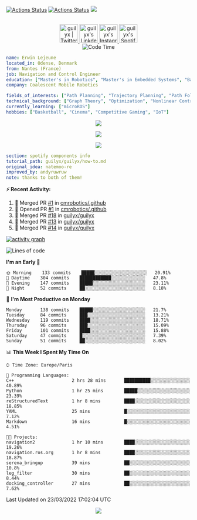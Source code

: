 [![Actions Status](https://github.com/guilyx/guilyx/workflows/wakatime-stats/badge.svg)](https://github.com/guilyx/guilyx/actions)
[![Actions Status](https://github.com/guilyx/guilyx/workflows/update-gh-activity/badge.svg)](https://github.com/guilyx/guilyx/actions)
![](https://visitor-badge.glitch.me/badge?page_id=guilyx.guilyx)

<p align="center">
<br/>
<a href="https://twitter.com/spida_rwin">
  <img alt="guilyx | Twitter" width="50px" src="https://user-images.githubusercontent.com/43545812/144034996-602b144a-16e1-41cc-99e7-c6040b20dcaf.png"/>
</a>
<a href="https://www.linkedin.com/in/erwinlejeune-lkn">
  <img alt="guilyx's LinkdeIN" width="50px" src="https://user-images.githubusercontent.com/43545812/144035037-0f415fc7-9f96-4517-a370-ccc6e78a714b.png" />
</a>
<a href="https://www.instagram.com/spid_erwin">
  <img alt="guilyx's Instagram" width="50px" src="https://user-images.githubusercontent.com/43545812/144035088-0dfb165f-8fe0-4d13-896c-876c29d2b128.png" />
</a>
<a href="https://open.spotify.com/user/11147618695?si=zZFn6uAGRLyoU02lsG50GA">
  <img alt="guilyx's Spotify" width="50px" src="https://user-images.githubusercontent.com/43545812/144035120-1ad5169b-91c7-4078-bef9-6a82c733f373.png" />
</a>
<br>
<img alt="Code Time" src="https://img.shields.io/endpoint?style=flat&url=https://codetime-api.datreks.com/badge/1615?logoColor=white%26project=%26recentMS=0%26showProject=false" />
</p>

```yaml
name: Erwin Lejeune
located_in: Odense, Denmark
from: Nantes (France)
job: Navigation and Control Engineer
education: ["Master's in Robotics", "Master's in Embedded Systems", "Bachelor's in Electronics"]
company: Coalescent Mobile Robotics

fields_of_interests: ["Path Planning", "Trajectory Planning", "Path Following", "Behaviour Planning", "Localization", "Sensor Fusion", "Embedded Systems"]
technical_background: ["Graph Theory", "Optimization", "Nonlinear Control", "Real-Time Systems", "Automated Planning"]
currently_learning: ["microROS"]
hobbies: ["Basketball", "Cinema", "Competitive Gaming", "IoT"]
```

<p align="center">
  <img alig src="https://github-profile-trophy.vercel.app/?username=guilyx&column=6&rank=SSS,SS,S,AAA,AA,A,B,C" />
</p>

<p align="center">
  <a href="https://spotify-github-profile.vercel.app/api/view?uid=11147618695&redirect=true">
    <img src="https://spotify-github-profile.vercel.app/api/view?uid=11147618695&cover_image=true&theme=default&bar_color=e3e3e3&bar_color_cover=true">
  </a>
</p>

<p align="center">
  <img src="https://guilyx.vercel.app/api/top-played">
</p>
 
```yaml
section: spotify components info
tutorial_path: guilyx/guilyx/how-to.md
original_idea: natemoo-re
improved_by: andyruwruw
note: thanks to both of them!
```


**:zap: Recent Activity:**

<!--START_SECTION:activity-->
1. 🎉 Merged PR [#1](https://github.com/cmrobotics/.github/pull/1) in [cmrobotics/.github](https://github.com/cmrobotics/.github)
2. 💪 Opened PR [#1](https://github.com/cmrobotics/.github/pull/1) in [cmrobotics/.github](https://github.com/cmrobotics/.github)
3. 🎉 Merged PR [#18](https://github.com/guilyx/guilyx/pull/18) in [guilyx/guilyx](https://github.com/guilyx/guilyx)
4. 🎉 Merged PR [#13](https://github.com/guilyx/guilyx/pull/13) in [guilyx/guilyx](https://github.com/guilyx/guilyx)
5. 🎉 Merged PR [#14](https://github.com/guilyx/guilyx/pull/14) in [guilyx/guilyx](https://github.com/guilyx/guilyx)
<!--END_SECTION:activity-->

[![activity graph](https://activity-graph.herokuapp.com/graph?username=guilyx&custom_title=Erwin's%20activity%20graph&theme=github-light&hide_border=true)](https://github.com/ashutosh00710/github-readme-activity-graph)

<!--START_SECTION:waka-->
![Lines of code](https://img.shields.io/badge/From%20Hello%20World%20I%27ve%20Written-291%20Thousand%20lines%20of%20code-blue)

**I'm an Early 🐤** 

```text
🌞 Morning    133 commits    █████░░░░░░░░░░░░░░░░░░░░   20.91% 
🌆 Daytime    304 commits    ████████████░░░░░░░░░░░░░   47.8% 
🌃 Evening    147 commits    █████░░░░░░░░░░░░░░░░░░░░   23.11% 
🌙 Night      52 commits     ██░░░░░░░░░░░░░░░░░░░░░░░   8.18%

```
📅 **I'm Most Productive on Monday** 

```text
Monday       138 commits    █████░░░░░░░░░░░░░░░░░░░░   21.7% 
Tuesday      84 commits     ███░░░░░░░░░░░░░░░░░░░░░░   13.21% 
Wednesday    119 commits    ████░░░░░░░░░░░░░░░░░░░░░   18.71% 
Thursday     96 commits     ███░░░░░░░░░░░░░░░░░░░░░░   15.09% 
Friday       101 commits    ████░░░░░░░░░░░░░░░░░░░░░   15.88% 
Saturday     47 commits     █░░░░░░░░░░░░░░░░░░░░░░░░   7.39% 
Sunday       51 commits     ██░░░░░░░░░░░░░░░░░░░░░░░   8.02%

```


📊 **This Week I Spent My Time On** 

```text
⌚︎ Time Zone: Europe/Paris

💬 Programming Languages: 
C++                      2 hrs 28 mins       ██████████░░░░░░░░░░░░░░░   40.89% 
Python                   1 hr 25 mins        █████░░░░░░░░░░░░░░░░░░░░   23.39% 
reStructuredText         1 hr 8 mins         ████░░░░░░░░░░░░░░░░░░░░░   18.85% 
YAML                     25 mins             █░░░░░░░░░░░░░░░░░░░░░░░░   7.12% 
Markdown                 16 mins             █░░░░░░░░░░░░░░░░░░░░░░░░   4.51%

🐱‍💻 Projects: 
navigation2              1 hr 10 mins        ████░░░░░░░░░░░░░░░░░░░░░   19.26% 
navigation.ros.org       1 hr 8 mins         ████░░░░░░░░░░░░░░░░░░░░░   18.87% 
serena_bringup           39 mins             ██░░░░░░░░░░░░░░░░░░░░░░░   10.8% 
leg_filter               30 mins             ██░░░░░░░░░░░░░░░░░░░░░░░   8.44% 
docking_controller       27 mins             ██░░░░░░░░░░░░░░░░░░░░░░░   7.62%

```


 Last Updated on 23/03/2022 17:02:04 UTC
<!--END_SECTION:waka-->

<p align="center">
  <img src="https://capsule-render.vercel.app/api?type=waving&color=gradient&height=60&section=footer"/>
</p>
